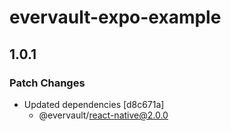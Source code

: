 # evervault-expo-example

## 1.0.1

### Patch Changes

- Updated dependencies [d8c671a]
  - @evervault/react-native@2.0.0
